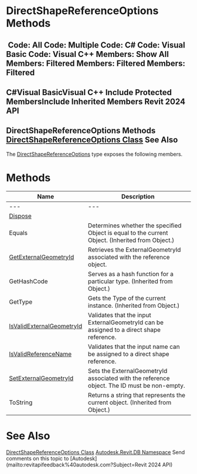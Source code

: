 # DirectShapeReferenceOptions Methods

﻿
 Code: All Code: Multiple Code: C# Code: Visual Basic Code: Visual C++  Members: Show All Members: Filtered Members: Filtered Members: Filtered   
---  
C#Visual BasicVisual C++
Include Protected MembersInclude Inherited Members
Revit 2024 API  
---  
DirectShapeReferenceOptions Methods  
[DirectShapeReferenceOptions Class](c77da180-10dd-8e8a-d5d4-01cfc06135e5.md "DirectShapeReferenceOptions Class") See Also  
---  
The [DirectShapeReferenceOptions](c77da180-10dd-8e8a-d5d4-01cfc06135e5.md "DirectShapeReferenceOptions Class") type exposes the following members.
# Methods
| Name | Description |
| --- | --- |
| --- | --- | --- |
| [Dispose](dd51c911-7c46-ac8d-e207-04a1d657cc09.md "Dispose Method") |
| Equals | Determines whether the specified Object is equal to the current Object. (Inherited from Object.) |
| [GetExternalGeometryId](89e9092c-025e-4a51-d82d-bf2ff385a523.md "GetExternalGeometryId Method") | Retrieves the ExternalGeometryId associated with the reference object. |
| GetHashCode | Serves as a hash function for a particular type.  (Inherited from Object.) |
| GetType | Gets the Type of the current instance. (Inherited from Object.) |
| [IsValidExternalGeometryId](7c39eef2-bc93-d270-2e5f-c1fbe599d4e6.md "IsValidExternalGeometryId Method") | Validates that the input ExternalGeometryId can be assigned to a direct shape reference. |
| [IsValidReferenceName](4ecec12f-10ee-cb15-9917-b41dd0e39cb2.md "IsValidReferenceName Method") | Validates that the input name can be assigned to a direct shape reference. |
| [SetExternalGeometryId](cf7b570f-9e31-adba-cd8d-59e52debe7d3.md "SetExternalGeometryId Method") | Sets the ExternalGeometryId associated with the reference object. The ID must be non-empty. |
| ToString | Returns a string that represents the current object. (Inherited from Object.) |

# See Also
[DirectShapeReferenceOptions Class](c77da180-10dd-8e8a-d5d4-01cfc06135e5.md "DirectShapeReferenceOptions Class")
[Autodesk.Revit.DB Namespace](87546ba7-461b-c646-cbb1-2cb8f5bff8b2.md "Autodesk.Revit.DB Namespace")
Send comments on this topic to [Autodesk](mailto:revitapifeedback%40autodesk.com?Subject=Revit 2024 API)